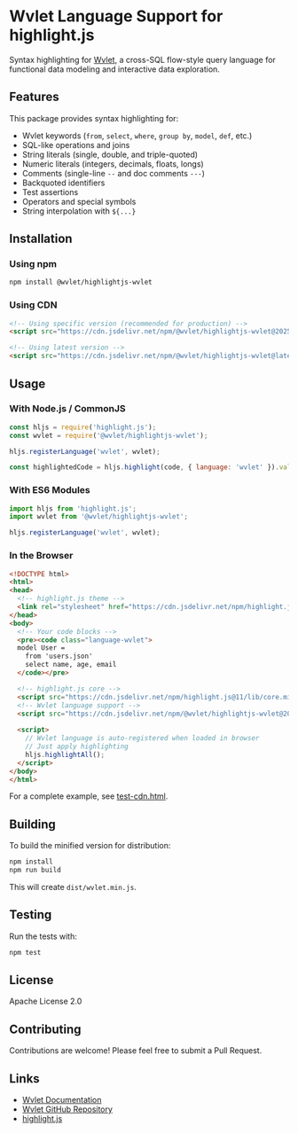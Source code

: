 # Wvlet Language Support for highlight.js

Syntax highlighting for [Wvlet](https://wvlet.org), a cross-SQL flow-style query language for functional data modeling and interactive data exploration.

## Features

This package provides syntax highlighting for:

- Wvlet keywords (`from`, `select`, `where`, `group by`, `model`, `def`, etc.)
- SQL-like operations and joins
- String literals (single, double, and triple-quoted)
- Numeric literals (integers, decimals, floats, longs)
- Comments (single-line `--` and doc comments `---`)
- Backquoted identifiers
- Test assertions
- Operators and special symbols
- String interpolation with `${...}`

## Installation

### Using npm

```bash
npm install @wvlet/highlightjs-wvlet
```

### Using CDN

```html
<!-- Using specific version (recommended for production) -->
<script src="https://cdn.jsdelivr.net/npm/@wvlet/highlightjs-wvlet@2025.1.13/dist/wvlet.min.js"></script>

<!-- Using latest version -->
<script src="https://cdn.jsdelivr.net/npm/@wvlet/highlightjs-wvlet@latest/dist/wvlet.min.js"></script>
```

## Usage

### With Node.js / CommonJS

```javascript
const hljs = require('highlight.js');
const wvlet = require('@wvlet/highlightjs-wvlet');

hljs.registerLanguage('wvlet', wvlet);

const highlightedCode = hljs.highlight(code, { language: 'wvlet' }).value;
```

### With ES6 Modules

```javascript
import hljs from 'highlight.js';
import wvlet from '@wvlet/highlightjs-wvlet';

hljs.registerLanguage('wvlet', wvlet);
```

### In the Browser

```html
<!DOCTYPE html>
<html>
<head>
  <!-- highlight.js theme -->
  <link rel="stylesheet" href="https://cdn.jsdelivr.net/npm/highlight.js@11/styles/default.min.css">
</head>
<body>
  <!-- Your code blocks -->
  <pre><code class="language-wvlet">
  model User = 
    from 'users.json'
    select name, age, email
  </code></pre>

  <!-- highlight.js core -->
  <script src="https://cdn.jsdelivr.net/npm/highlight.js@11/lib/core.min.js"></script>
  <!-- Wvlet language support -->
  <script src="https://cdn.jsdelivr.net/npm/@wvlet/highlightjs-wvlet@2025.1.13/dist/wvlet.min.js"></script>
  
  <script>
    // Wvlet language is auto-registered when loaded in browser
    // Just apply highlighting
    hljs.highlightAll();
  </script>
</body>
</html>
```

For a complete example, see [test-cdn.html](test-cdn.html).


## Building

To build the minified version for distribution:

```bash
npm install
npm run build
```

This will create `dist/wvlet.min.js`.

## Testing

Run the tests with:

```bash
npm test
```

## License

Apache License 2.0

## Contributing

Contributions are welcome! Please feel free to submit a Pull Request.

## Links

- [Wvlet Documentation](https://wvlet.org)
- [Wvlet GitHub Repository](https://github.com/wvlet/wvlet)
- [highlight.js](https://highlightjs.org)